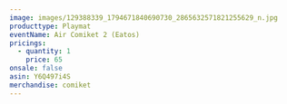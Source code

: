 ```yaml
---
image: images/129388339_1794671840690730_2865632571821255629_n.jpg
producttype: Playmat
eventName: Air Comiket 2 (Eatos)
pricings:
  - quantity: 1
    price: 65
onsale: false
asin: Y6Q497i4S
merchandise: comiket
---
```

